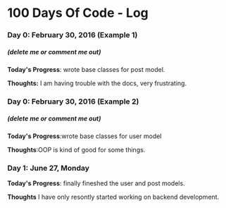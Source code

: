 # 100 Days Of Code - Log

### Day 0: February 30, 2016 (Example 1)
##### (delete me or comment me out)

**Today's Progress**: wrote base classes for post model.

**Thoughts:** I am having trouble with the docs, very frustrating.



### Day 0: February 30, 2016 (Example 2)
##### (delete me or comment me out)

**Today's Progress**:wrote base classes for user model

**Thoughts**:OOP is kind of good for some things.




### Day 1: June 27, Monday

**Today's Progress**: finally fineshed the user and post models.

**Thoughts** I have only resontly started working on backend development. 
